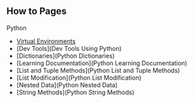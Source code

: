 ## How to Pages


<summary>Python</summary>

- [Virtual Environments](VENV)
- [Dev Tools](Dev Tools Using Python)
- [Dictionaries](Python Dictionaries)
- [Learning Documentation](Python Learning Documentation)
- [List and Tuple Methods](Python List and Tuple Methods)
- [List Modification](Python List Modification)
- [Nested Data](Python Nested Data)
- [String Methods](Python String Methods)
</details>
</p>
